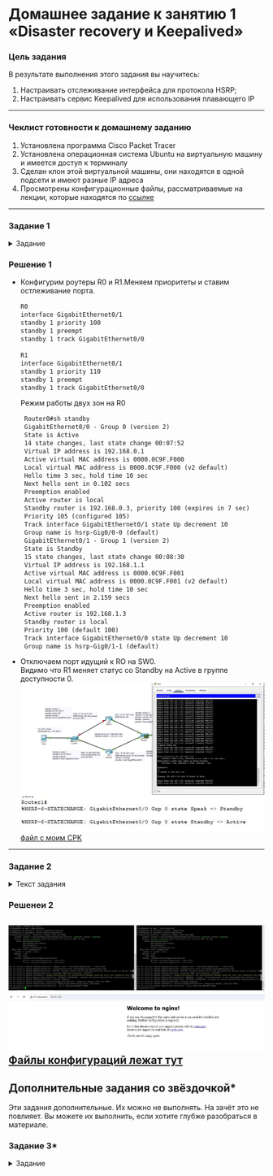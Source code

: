 # Домашнее задание к занятию 1 «Disaster recovery и Keepalived»

### Цель задания
В результате выполнения этого задания вы научитесь:
1. Настраивать отслеживание интерфейса для протокола HSRP;
2. Настраивать сервис Keepalived для использования плавающего IP

------

### Чеклист готовности к домашнему заданию

1. Установлена программа Cisco Packet Tracer
2. Установлена операционная система Ubuntu на виртуальную машину и имеется доступ к терминалу
3. Сделан клон этой виртуальной машины, они находятся в одной подсети и имеют разные IP адреса
4. Просмотрены конфигурационные файлы, рассматриваемые на лекции, которые находятся по [ссылке](1/)

------


### Задание 1
<details>
  <summary>Задание</summary>  
- Дана [схема](1/hsrp_advanced.pkt) для Cisco Packet Tracer, рассматриваемая в лекции.
- На данной схеме уже настроено отслеживание интерфейсов маршрутизаторов Gi0/1 (для нулевой группы)
- Необходимо аналогично настроить отслеживание состояния интерфейсов Gi0/0 (для первой группы).
- Для проверки корректности настройки, разорвите один из кабелей между одним из маршрутизаторов и Switch0 и запустите ping между PC0 и Server0.
- На проверку отправьте получившуюся схему в формате pkt и скриншот, где виден процесс настройки маршрутизатора.
 </details>
 
 ### Решение 1
 
 - Конфигурим роутеры R0 и R1.Меняем приоритеты и ставим остлеживание порта.
	```
	R0
	interface GigabitEthernet0/1
	standby 1 priority 100
	standby 1 preempt
	standby 1 track GigabitEthernet0/0

	R1
	interface GigabitEthernet0/1
	standby 1 priority 110
	standby 1 preempt
	standby 1 track GigabitEthernet0/0
	```
   Режим работы двух зон на R0
   ```
    Router0#sh standby 
	GigabitEthernet0/0 - Group 0 (version 2)
	State is Active
    14 state changes, last state change 00:07:52
	Virtual IP address is 192.168.0.1
	Active virtual MAC address is 0000.0C9F.F000
    Local virtual MAC address is 0000.0C9F.F000 (v2 default)
	Hello time 3 sec, hold time 10 sec
    Next hello sent in 0.102 secs
	Preemption enabled
	Active router is local
	Standby router is 192.168.0.3, priority 100 (expires in 7 sec)
	Priority 105 (configured 105)
    Track interface GigabitEthernet0/1 state Up decrement 10
	Group name is hsrp-Gig0/0-0 (default)
	GigabitEthernet0/1 - Group 1 (version 2)
	State is Standby
    15 state changes, last state change 00:08:30
	Virtual IP address is 192.168.1.1
	Active virtual MAC address is 0000.0C9F.F001
    Local virtual MAC address is 0000.0C9F.F001 (v2 default)
	Hello time 3 sec, hold time 10 sec
    Next hello sent in 2.159 secs
	Preemption enabled
	Active router is 192.168.1.3
	Standby router is local
	Priority 100 (default 100)
	Track interface GigabitEthernet0/0 state Up decrement 10
	Group name is hsrp-Gig0/1-1 (default)
   ```
- Отключаем порт идущий к RO на SW0.   
  Видимо что R1 меняет статус со Standby на Active в группе доступности 0.
  ![1](https://github.com/Pomidor20/notology/blob/15c945e85b6fc1dd3c33a93a97420ea6559f0ebe/Netology/Fault%20tolerance/HM-1/pic/1.JPG)  
  ![1.1](https://github.com/Pomidor20/notology/blob/15c945e85b6fc1dd3c33a93a97420ea6559f0ebe/Netology/Fault%20tolerance/HM-1/pic/1.1.JPG)  
  [файл c моим СPK](https://github.com/Pomidor20/notology/blob/bc2e58621c5cbd15ffc9c8e7d71057c56d97f3de/Netology/Fault%20tolerance/HM-1/files/hsrp-advanced.pkt)  

------


### Задание 2

<details>
  <summary>Текст задания</summary>

 - Запустите две виртуальные машины Linux, установите и настройте сервис Keepalived как в лекции, используя пример конфигурационного [файла](1/keepalived-simple.conf).
 - Настройте любой веб-сервер (например, nginx или simple python server) на двух виртуальных машинах
 - Напишите Bash-скрипт, который будет проверять доступность порта данного веб-сервера и существование файла index.html в root-директории данного веб-сервера.
 - Настройте Keepalived так, чтобы он запускал данный скрипт каждые 3 секунды и переносил виртуальный IP на другой сервер, если bash-скрипт завершался с кодом, отличным от нуля (то есть порт веб-сервера был недоступен или отсутствовал index.html). Используйте для этого секцию vrrp_script
 - На проверку отправьте получившейся bash-скрипт и конфигурационный файл keepalived, а также скриншот с демонстрацией переезда плавающего ip на другой сервер в случае недоступности порта или файла index.html
 </details>

### Решенеи 2

![2](https://github.com/Pomidor20/notology/blob/main/Netology/Fault%20tolerance/HM-1/pic/2.JPG)  
![2](https://github.com/Pomidor20/notology/blob/main/Netology/Fault%20tolerance/HM-1/pic/2.1.JPG)  
[Файлы конфигураций лежат тут](https://github.com/Pomidor20/notology/tree/main/Netology/Fault%20tolerance/HM-1/files)
------

## Дополнительные задания со звёздочкой*

Эти задания дополнительные. Их можно не выполнять. На зачёт это не повлияет. Вы можете их выполнить, если хотите глубже разобраться в материале.
 
### Задание 3*
<details>
  <summary>Задание</summary>  
- Изучите дополнительно возможность Keepalived, которая называется vrrp_track_file
- Напишите bash-скрипт, который будет менять приоритет внутри файла в зависимости от нагрузки на виртуальную машину (можно разместить данный скрипт в cron и запускать каждую минуту). Рассчитывать приоритет можно, например, на основании Load average.
- Настройте Keepalived на отслеживание данного файла.
- Нагрузите одну из виртуальных машин, которая находится в состоянии MASTER и имеет активный виртуальный IP и проверьте, чтобы через некоторое время она перешла в состояние SLAVE из-за высокой нагрузки и виртуальный IP переехал на другой, менее нагруженный сервер.
- Попробуйте выполнить настройку keepalived на третьем сервере и скорректировать при необходимости формулу так, чтобы плавающий ip адрес всегда был прикреплен к серверу, имеющему наименьшую нагрузку.
- На проверку отправьте получившийся bash-скрипт и конфигурационный файл keepalived, а также скриншоты логов keepalived с серверов при разных нагрузках
 </details>
